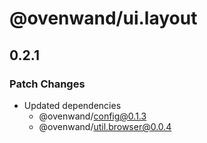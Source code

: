 # @ovenwand/ui.layout

## 0.2.1

### Patch Changes

- Updated dependencies
  - @ovenwand/config@0.1.3
  - @ovenwand/util.browser@0.0.4
